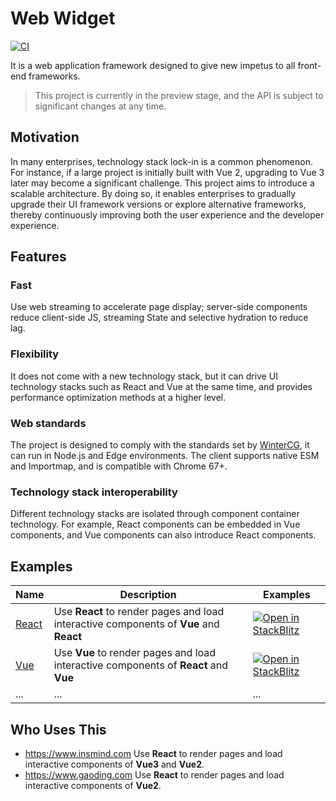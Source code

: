# Web Widget

[![CI](https://github.com/web-widget/web-widget/actions/workflows/test.yml/badge.svg?event=push)](https://github.com/web-widget/web-widget/actions/workflows/test.yml?query=event%3Apush)

It is a web application framework designed to give new impetus to all front-end frameworks.

> This project is currently in the preview stage, and the API is subject to significant changes at any time.

## Motivation

In many enterprises, technology stack lock-in is a common phenomenon. For instance, if a large project is initially built with Vue 2, upgrading to Vue 3 later may become a significant challenge. This project aims to introduce a scalable architecture. By doing so, it enables enterprises to gradually upgrade their UI framework versions or explore alternative frameworks, thereby continuously improving both the user experience and the developer experience.

## Features

### Fast

Use web streaming to accelerate page display; server-side components reduce client-side JS, streaming State and selective hydration to reduce lag.

### Flexibility

It does not come with a new technology stack, but it can drive UI technology stacks such as React and Vue at the same time, and provides performance optimization methods at a higher level.

### Web standards

The project is designed to comply with the standards set by [WinterCG](https://wintercg.org/), it can run in Node.js and Edge environments. The client supports native ESM and Importmap, and is compatible with Chrome 67+.

### Technology stack interoperability

Different technology stacks are isolated through component container technology. For example, React components can be embedded in Vue components, and Vue components can also introduce React components.

## Examples

| Name             | Description                                         | Examples                                                                                                                                                           |
| ---------------- | --------------------------------------------------- | ------------------------------------------------------------------------------------------------------------------------------------------------------------------ |
| [React](./examples/react) | Use **React** to render pages and load interactive components of **Vue** and **React** | [![Open in StackBlitz](https://developer.stackblitz.com/img/open_in_stackblitz.svg)](https://stackblitz.com/github/web-widget/web-widget/tree/main/examples/react) |
| [Vue](./examples/vue)     | Use **Vue** to render pages and load interactive components of **React** and **Vue** | [![Open in StackBlitz](https://developer.stackblitz.com/img/open_in_stackblitz.svg)](https://stackblitz.com/github/web-widget/web-widget/tree/main/examples/vue)   |
| ... | ... | ... |

## Who Uses This

- <https://www.insmind.com> Use **React** to render pages and load interactive components of **Vue3** and **Vue2**.
- <https://www.gaoding.com> Use **React** to render pages and load interactive components of **Vue2**.
